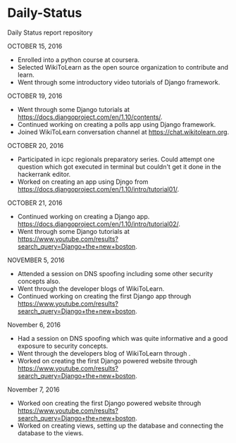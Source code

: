 # Daily-Status
Daily Status report repository

OCTOBER 15, 2016

* Enrolled into a python course at coursera.
* Selected WikiToLearn as the open source organization to contribute and learn.
* Went through some introductory video tutorials of Django framework.


OCTOBER 19, 2016
* Went through some Django tutorials at https://docs.djangoproject.com/en/1.10/contents/.
* Continued working on creating a polls app using Django framework.
* Joined WikiToLearn conversation channel at https://chat.wikitolearn.org.


OCTOBER 20, 2016
* Participated in icpc regionals preparatory series. Could attempt one question which got executed in terminal but couldn't get it done in the hackerrank editor.
* Worked on creating an app using Djngo from https://docs.djangoproject.com/en/1.10/intro/tutorial01/.


OCTOBER 21, 2016
* Continued working on creating a Django app. https://docs.djangoproject.com/en/1.10/intro/tutorial02/.
* Went through some Django tutorials at https://www.youtube.com/results?search_query=Django+the+new+boston.


NOVEMBER 5, 2016
* Attended a session on DNS spoofing including some other security concepts also.
* Went through the developer blogs of WikiToLearn. 
* Continued working on creating the first Django app through https://www.youtube.com/results?search_query=Django+the+new+boston.


November 6, 2016
* Had a session on DNS spoofing which was quite informative and a good exposure to security concepts.
* Went through the developers blog of WikiToLearn through .
* Worked on creating the first Django powered website through https://www.youtube.com/results?search_query=Django+the+new+boston.

November 7, 2016
* Worked oon creating the first Django powered website through https://www.youtube.com/results?search_query=Django+the+new+boston.
* Worked on creating views, setting up the database and connecting the database to the views.
